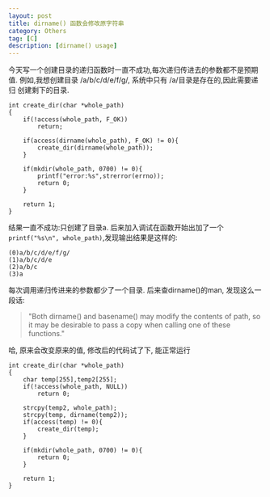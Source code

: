 ```yaml
---
layout: post
title: dirname() 函数会修改原字符串
category: Others
tag: [C]
description: [dirname() usage]
---
```


今天写一个创建目录的递归函数时一直不成功,每次递归传进去的参数都不是预期值. 
例如,我想创建目录 /a/b/c/d/e/f/g/, 系统中只有 /a/目录是存在的,因此需要递归
创建剩下的目录.
	
	int create_dir(char *whole_path)
	{
		if(!access(whole_path, F_OK))
			return;
	
		if(access(dirname(whole_path), F_OK) != 0){
			create_dir(dirname(whole_path));
		}
	
		if(mkdir(whole_path, 0700) != 0){
			printf("error:%s",strerror(errno));
			return 0;
		}
	
		return 1;
	}

结果一直不成功:只创建了目录a. 后来加入调试在函数开始出加了一个`printf("%s\n", whole_path)`,发现输出结果是这样的:
	
	(0)a/b/c/d/e/f/g/
	(1)a/b/c/d/e
	(2)a/b/c
	(3)a

每次调用递归传进来的参数都少了一个目录. 后来查dirname()的man, 发现这么一段话: 
> "Both dirname() and basename() may modify the contents of path, so it may be desirable to pass a copy when calling  one of these functions."

哈, 原来会改变原来的值, 修改后的代码试了下, 能正常运行

	int create_dir(char *whole_path)
	{
		char temp[255],temp2[255];
		if(!access(whole_path, NULL))
			return 0;
	
		strcpy(temp2, whole_path);
		strcpy(temp, dirname(temp2));
		if(access(temp) != 0){
			create_dir(temp);
		}

		if(mkdir(whole_path, 0700) != 0){
			return 0;
		}

		return 1;
	}

